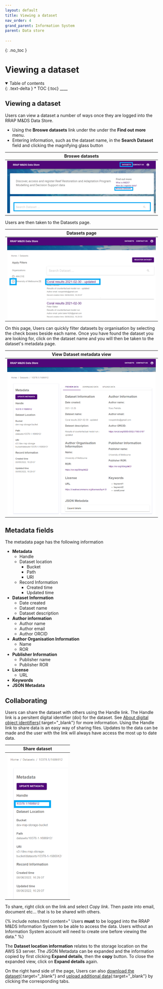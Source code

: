 ```yaml
---
layout: default
title: Viewing a dataset
nav_order: 4
grand_parent: Information System
parent: Data store

---
```

{: .no_toc }
# Viewing a dataset
<details  open markdown="block">
  <summary>
    Table of contents
  </summary>
{: .text-delta }
* TOC
{:toc}
____
</details>

## Viewing a dataset
Users can view a dataset a number of ways once they are logged into the RRAP M&DS Data Store.

- Using the **Broswe datasets** link under the under the **Find out more** menu.
- Entering information, such as the dataset name, in the **Search Dataset** field and clicking the magnifying glass button

|                                     Broswe datasets                             |
| :-----------------------------------------------------------------------------: |
| <img src="../../assets/images/viewDataset.png" alt="drawing" width="600"/>      |

Users are then taken to the Datasets page.

|                                     Datasets page                               |
| :-----------------------------------------------------------------------------: |
| <img src="../../assets/images/viewDataset2.png" alt="drawing" width="600"/>     |


On this page, Users can quickly filter datasets by organisation by selecting the check boxes beside each name. Once you have found the dataset you are looking for, click on the dataset name and you will then be taken to the dataset's metadata page.

|                                   View Dataset metadata view                     |
| :------------------------------------------------------------------------------: |
| <img src="../../assets/images/viewDataset3.png" alt="drawing" width="600"/>      |

## Metadata fields
The metadata page has the following information

- **Metadata**
    - Handle 
    - Dataset location
      - Bucket
      - Path
      - URI
    - Record Information
      - Created time
      - Updated time
- **Dataset Information**
  - Date created
  - Dataset name
  - Dataset description
- **Author information**
    - Author name
    - Author email
    - Author ORCID
- **Author Organisation Information**
    - Name
    - ROR
- **Publisher Information**
    - Publisher name
    - Publisher ROR  
- **License**
   - URL
- **Keywords**   
- **JSON Metadata**

## Collaborating
Users can share the dataset with others using the Handle link. The Handle link is a persitent digital identifier (doi) for the dataset. See [About digital object identifiers](../digital-object-identifiers.md.html){:target="\_blank"} for more information.
Using the Handle link to share data is an easy way of sharing files. Updates to the data can be made and the user with the link will always have access the most up to date data.

|                                     Share dataset                           |
| :-------------------------------------------------------------------------: |
|<img src="../../assets/images/shareDataset.png" alt="drawing" width="200" align ="left"/>      | 

To share, right click on the link and select *Copy link*. Then paste into email, document etc... that is to be shared with others. 

{% include notes.html content=" Users <strong>must</strong> to be logged into the RRAP M&DS Information System to be able to access the data. Users without an Information System account will need to create one before viewing the data." %}

The **Dataset location information** relates to the storage location on the AWS S3 server.
The JSON Metadata can be expanded and the information copied by first clicking **Expand details**, then the **copy** button. To close the expanded view, click on **Expand details** again.

On the right hand side of the page, Users can also [download the dataset](../data-store/downloading-datasets.html){:target="\_blank"} and [upload additional data](../data-store/registering-and-uploading-a-dataset.html){:target="\_blank"} by clicking the corresponding tabs.

